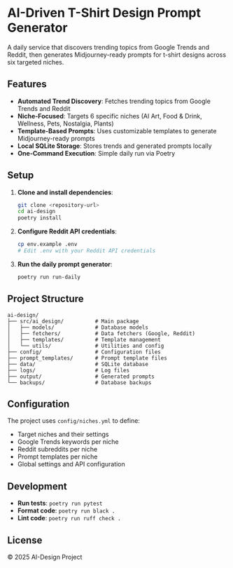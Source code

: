 # AI-Driven T-Shirt Design Prompt Generator

A daily service that discovers trending topics from Google Trends and Reddit, then generates Midjourney-ready prompts for t-shirt designs across six targeted niches.

## Features

- **Automated Trend Discovery**: Fetches trending topics from Google Trends and Reddit
- **Niche-Focused**: Targets 6 specific niches (AI Art, Food & Drink, Wellness, Pets, Nostalgia, Plants)
- **Template-Based Prompts**: Uses customizable templates to generate Midjourney-ready prompts
- **Local SQLite Storage**: Stores trends and generated prompts locally
- **One-Command Execution**: Simple daily run via Poetry

## Setup

1. **Clone and install dependencies**:
   ```bash
   git clone <repository-url>
   cd ai-design
   poetry install
   ```

2. **Configure Reddit API credentials**:
   ```bash
   cp env.example .env
   # Edit .env with your Reddit API credentials
   ```

3. **Run the daily prompt generator**:
   ```bash
   poetry run run-daily
   ```

## Project Structure

```
ai-design/
├── src/ai_design/          # Main package
│   ├── models/             # Database models
│   ├── fetchers/           # Data fetchers (Google, Reddit)
│   ├── templates/          # Template management
│   └── utils/              # Utilities and config
├── config/                 # Configuration files
├── prompt_templates/       # Prompt template files
├── data/                   # SQLite database
├── logs/                   # Log files
├── output/                 # Generated prompts
└── backups/                # Database backups
```

## Configuration

The project uses `config/niches.yml` to define:
- Target niches and their settings
- Google Trends keywords per niche
- Reddit subreddits per niche
- Prompt templates per niche
- Global settings and API configuration

## Development

- **Run tests**: `poetry run pytest`
- **Format code**: `poetry run black .`
- **Lint code**: `poetry run ruff check .`

## License

© 2025 AI-Design Project